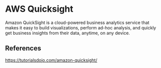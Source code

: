# AWS Quicksight

Amazon QuickSight is a cloud-powered business analytics service that makes it easy to build visualizations, perform ad-hoc analysis, and quickly get business insights from their data, anytime, on any device.

## References

https://tutorialsdojo.com/amazon-quicksight/
